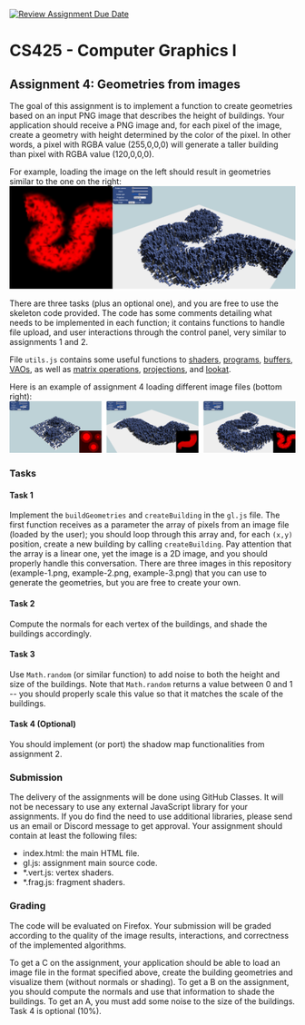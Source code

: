 [![Review Assignment Due Date](https://classroom.github.com/assets/deadline-readme-button-24ddc0f5d75046c5622901739e7c5dd533143b0c8e959d652212380cedb1ea36.svg)](https://classroom.github.com/a/sg2W-Kql)
# CS425 - Computer Graphics I

## Assignment 4: Geometries from images
The goal of this assignment is to implement a function to create geometries based on an input PNG image that describes the height of buildings. Your application should receive a PNG image and, for each pixel of the image, create a geometry with height determined by the color of the pixel. In other words, a pixel with RGBA value (255,0,0,0) will generate a taller building than pixel with RGBA value (120,0,0,0).

For example, loading the image on the left should result in geometries similar to the one on the right:
![Assignment 4 examples](assignment-4-example.png)

There are three tasks (plus an optional one), and you are free to use the skeleton code provided. The code has some comments detailing what needs to be implemented in each function; it contains functions to handle file upload, and user interactions through the control panel, very similar to assignments 1 and 2.

File `utils.js` contains some useful functions to [shaders](https://developer.mozilla.org/en-US/docs/Web/API/WebGLShader), [programs](https://developer.mozilla.org/en-US/docs/Web/API/WebGLProgram), [buffers](https://developer.mozilla.org/en-US/docs/Web/API/WebGLBuffer), [VAOs](https://developer.mozilla.org/en-US/docs/Web/API/WebGLVertexArrayObject), as well as [matrix operations](https://developer.mozilla.org/en-US/docs/Web/API/WebGL_API/Matrix_math_for_the_web), [projections](http://www.songho.ca/opengl/gl_projectionmatrix.html), and [lookat](https://www.khronos.org/registry/OpenGL-Refpages/gl2.1/xhtml/gluLookAt.xml).

Here is an example of assignment 4 loading different image files (bottom right):
![Assignment 4 examples](assignment-4.png)

### Tasks

#### Task 1
Implement the `buildGeometries` and `createBuilding` in the `gl.js` file. The first function receives as a parameter the array of pixels from an image file (loaded by the user); you should loop through this array and, for each `(x,y)` position, create a new building by calling `createBuilding`. Pay attention that the array is a linear one, yet the image is a 2D image, and you should properly handle this conversation. There are three images in this repository (example-1.png, example-2.png, example-3.png) that you can use to generate the geometries, but you are free to create your own.

#### Task 2
Compute the normals for each vertex of the buildings, and shade the buildings accordingly.

#### Task 3
Use `Math.random` (or similar function) to add noise to both the height and size of the buildings. Note that `Math.random` returns a value between 0 and 1 -- you should properly scale this value so that it matches the scale of the buildings.

#### Task 4 (Optional)
You should implement (or port) the shadow map functionalities from assignment 2.

### Submission
The delivery of the assignments will be done using GitHub Classes. It will not be necessary to use any external JavaScript library for your assignments. If you do find the need to use additional libraries, please send us an email or Discord message to get approval. Your assignment should contain at least the following files:
- index.html: the main HTML file.
- gl.js: assignment main source code.
- \*.vert.js: vertex shaders.
- \*.frag.js: fragment shaders.

### Grading
The code will be evaluated on Firefox. Your submission will be graded according to the quality of the image results, interactions, and correctness of the implemented algorithms.

To get a C on the assignment, your application should be able to load an image file in the format specified above, create the building geometries and visualize them (without normals or shading). To get a B on the assignment, you should compute the normals and use that information to shade the buildings. To get an A, you must add some noise to the size of the buildings. Task 4 is optional (10%).


